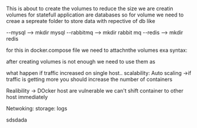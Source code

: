 This is about to create the volumes to reduce the size
we are creatin volumes for statefull application are databases
so for volume we need to creae a sepreate folder to store data with repective of db like

--mysql --> mkdir mysql
--rabbitmq --> mkdir rabbit mq
--redis --> mkdir redis

for this in docker.compose file we need to attachnthe volumes exa
syntax:

<!-- volumes:
 mysql:
  driver: local
  driver_opts:
   o: bind
   type: none
   device: /home/ec2-user/mysql
 redis:
  driver: local
  driver_opts:
   o: bind
   type: none
   device: /home/ec2-user/redis
 rabbitmq:
  driver: local
  driver_opts:
   o: bind
   type: none
   device: /home/ec2-user/rabbitmq
 mongodb:
  driver: local
  driver_opts:
   o: bind
   type: none
   device: /home/ec2-user/mongodb -->

after creating volumes is not enough we need to use them as

<!-- mongodb:
  image: padmaravi/mongo:robo
  container_name: mongodb
  volumes:
  -mongodb (this is we made a folder name):/data/db -> here we need to give the default directoty of so wee need to sewarch in hub find the path -->

what happen if traffic increased on single host..
scalability:
Auto scaling ->if traffic is getting more you should increase the number of containers

Realibility -> DOcker host are vulnerable we can't shift container to other host immediately

Netwoking:
storage:
logs

sdsdada
